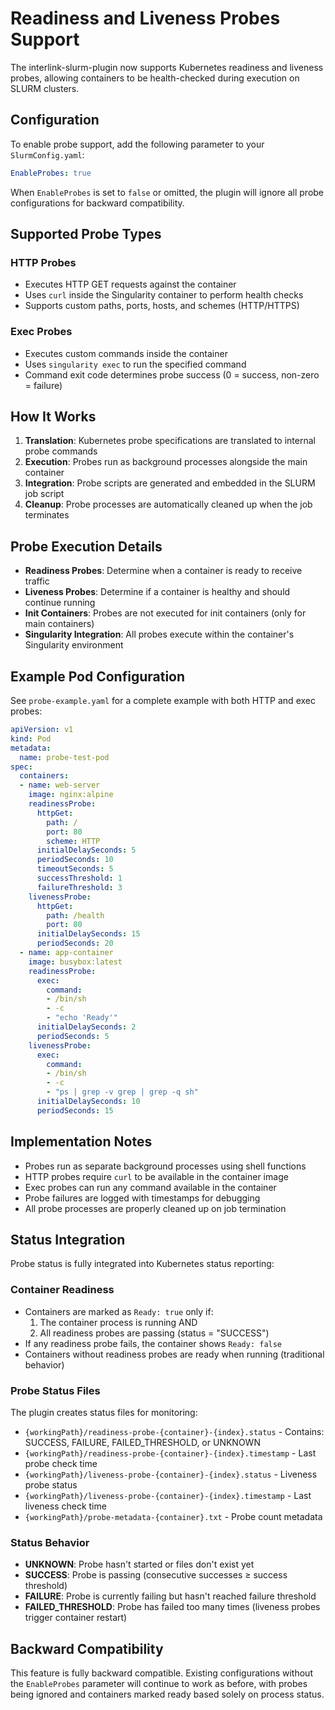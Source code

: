 # Readiness and Liveness Probes Support

The interlink-slurm-plugin now supports Kubernetes readiness and liveness probes, allowing containers to be health-checked during execution on SLURM clusters.

## Configuration

To enable probe support, add the following parameter to your `SlurmConfig.yaml`:

```yaml
EnableProbes: true
```

When `EnableProbes` is set to `false` or omitted, the plugin will ignore all probe configurations for backward compatibility.

## Supported Probe Types

### HTTP Probes
- Executes HTTP GET requests against the container
- Uses `curl` inside the Singularity container to perform health checks
- Supports custom paths, ports, hosts, and schemes (HTTP/HTTPS)

### Exec Probes
- Executes custom commands inside the container
- Uses `singularity exec` to run the specified command
- Command exit code determines probe success (0 = success, non-zero = failure)

## How It Works

1. **Translation**: Kubernetes probe specifications are translated to internal probe commands
2. **Execution**: Probes run as background processes alongside the main container
3. **Integration**: Probe scripts are generated and embedded in the SLURM job script
4. **Cleanup**: Probe processes are automatically cleaned up when the job terminates

## Probe Execution Details

- **Readiness Probes**: Determine when a container is ready to receive traffic
- **Liveness Probes**: Determine if a container is healthy and should continue running
- **Init Containers**: Probes are not executed for init containers (only for main containers)
- **Singularity Integration**: All probes execute within the container's Singularity environment

## Example Pod Configuration

See `probe-example.yaml` for a complete example with both HTTP and exec probes:

```yaml
apiVersion: v1
kind: Pod
metadata:
  name: probe-test-pod
spec:
  containers:
  - name: web-server
    image: nginx:alpine
    readinessProbe:
      httpGet:
        path: /
        port: 80
        scheme: HTTP
      initialDelaySeconds: 5
      periodSeconds: 10
      timeoutSeconds: 5
      successThreshold: 1
      failureThreshold: 3
    livenessProbe:
      httpGet:
        path: /health
        port: 80
      initialDelaySeconds: 15
      periodSeconds: 20
  - name: app-container
    image: busybox:latest
    readinessProbe:
      exec:
        command:
        - /bin/sh
        - -c
        - "echo 'Ready'"
      initialDelaySeconds: 2
      periodSeconds: 5
    livenessProbe:
      exec:
        command:
        - /bin/sh
        - -c
        - "ps | grep -v grep | grep -q sh"
      initialDelaySeconds: 10
      periodSeconds: 15
```

## Implementation Notes

- Probes run as separate background processes using shell functions
- HTTP probes require `curl` to be available in the container image
- Exec probes can run any command available in the container
- Probe failures are logged with timestamps for debugging
- All probe processes are properly cleaned up on job termination

## Status Integration

Probe status is fully integrated into Kubernetes status reporting:

### Container Readiness
- Containers are marked as `Ready: true` only if:
  1. The container process is running AND
  2. All readiness probes are passing (status = "SUCCESS")
- If any readiness probe fails, the container shows `Ready: false`
- Containers without readiness probes are ready when running (traditional behavior)

### Probe Status Files
The plugin creates status files for monitoring:
- `{workingPath}/readiness-probe-{container}-{index}.status` - Contains: SUCCESS, FAILURE, FAILED_THRESHOLD, or UNKNOWN
- `{workingPath}/readiness-probe-{container}-{index}.timestamp` - Last probe check time
- `{workingPath}/liveness-probe-{container}-{index}.status` - Liveness probe status
- `{workingPath}/liveness-probe-{container}-{index}.timestamp` - Last liveness check time
- `{workingPath}/probe-metadata-{container}.txt` - Probe count metadata

### Status Behavior
- **UNKNOWN**: Probe hasn't started or files don't exist yet
- **SUCCESS**: Probe is passing (consecutive successes ≥ success threshold)
- **FAILURE**: Probe is currently failing but hasn't reached failure threshold
- **FAILED_THRESHOLD**: Probe has failed too many times (liveness probes trigger container restart)

## Backward Compatibility

This feature is fully backward compatible. Existing configurations without the `EnableProbes` parameter will continue to work as before, with probes being ignored and containers marked ready based solely on process status.
